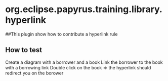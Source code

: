 org.eclipse.papyrus.training.library.hyperlink
=======================================

##This plugin show how to contribute a hyperlink rule

## How to test
 Create a diagram with a borrower and a book
 Link the borrower to the book with a borrowing link 
 Double click on the book
 => the hyperlink should redirect you on the borower